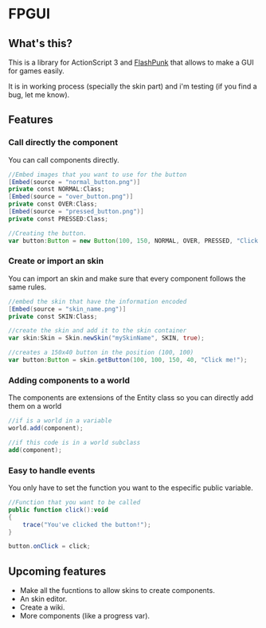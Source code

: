 FPGUI
=====
What's this?
------
This is a library for ActionScript 3 and [FlashPunk] that allows to make a GUI for games easily.

It is in working process (specially the skin part) and i'm testing (if you find a bug, let me know).

Features
------
### Call directly the component
You can call components directly.

``` actionscript
//Embed images that you want to use for the button
[Embed(source = "normal_button.png")]
private const NORMAL:Class;
[Embed(source = "over_button.png")]
private const OVER:Class;
[Embed(source = "pressed_button.png")]
private const PRESSED:Class;

//Creating the button.
var button:Button = new Button(100, 150, NORMAL, OVER, PRESSED, "Click me!");
```

### Create or import an skin

You can import an skin and make sure that every component follows the same rules.
``` actionscript
//embed the skin that have the information encoded
[Embed(source = "skin_name.png")]
private const SKIN:Class;

//create the skin and add it to the skin container
var skin:Skin = Skin.newSkin("mySkinName", SKIN, true);

//creates a 150x40 button in the position (100, 100)
var button:Button = skin.getButton(100, 100, 150, 40, "Click me!");
```
### Adding components to a world
The components are extensions of the Entity class so you can directly add them on a world
``` actionscript
//if is a world in a variable
world.add(component);

//if this code is in a world subclass
add(component);
```

### Easy to handle events
You only have to set the function you want to the especific public variable.
``` actionscript
//Function that you want to be called
public function click():void
{
	trace("You've clicked the button!");
}

button.onClick = click;
```

Upcoming features
------
  - Make all the fucntions to allow skins to create components.
  - An skin editor.
  - Create a wiki.
  - More components (like a progress var).


[FlashPunk]:http://useflashpunk.net